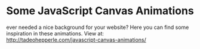# Some JavaScript Canvas Animations

ever needed a nice background for your website? Here you can find some inspiration in these animations.
View at: http://tadeohepperle.com/javascript-canvas-animations/
